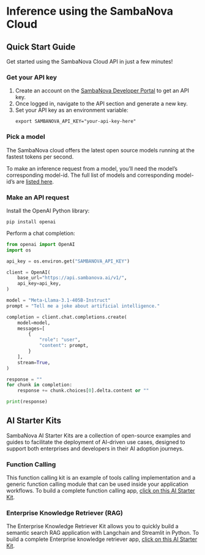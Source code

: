 # Inference using the SambaNova Cloud

## Quick Start Guide

Get started using the SambaNova Cloud API in just a few minutes!

### Get your API key

1. Create an account on the [SambaNova Developer Portal](https://cloud.sambanova.ai/) to get an API key.
2. Once logged in, navigate to the API section and generate a new key. 
3. Set your API key as an environment variable:
   ```shell
   export SAMBANOVA_API_KEY="your-api-key-here"
   ```

### Pick a model

The SambaNova cloud offers the latest open source models running at the fastest tokens per second.

To make an inference request from a model, you’ll need the model’s corresponding model-id. The full list of models and corresponding model-id’s are [listed here](https://community.sambanova.ai/t/supported-models/193).

### Make an API request

Install the OpenAI Python library:
```shell  
pip install openai
```

Perform a chat completion:

```python
from openai import OpenAI
import os

api_key = os.environ.get("SAMBANOVA_API_KEY")

client = OpenAI(
    base_url="https://api.sambanova.ai/v1/",
    api_key=api_key,  
)

model = "Meta-Llama-3.1-405B-Instruct"
prompt = "Tell me a joke about artificial intelligence."

completion = client.chat.completions.create(
    model=model,
    messages=[
        {
            "role": "user", 
            "content": prompt,
        }
    ],
    stream=True,
)

response = ""
for chunk in completion:
    response += chunk.choices[0].delta.content or ""

print(response)
```

## AI Starter Kits

SambaNova AI Starter Kits are a collection of open-source examples and guides to facilitate the deployment of AI-driven use cases, designed to support both enterprises and developers in their AI adoption journeys.

### Function Calling

This function calling kit is an example of tools calling implementation and a generic function calling module that can be used inside your application workflows. To build a complete function calling app, [click on this AI Starter Kit](https://github.com/sambanova/ai-starter-kit/tree/main/function_calling). 

### Enterprise Knowledge Retriever (RAG)

The Enterprise Knowledge Retriever Kit allows you to quickly build a semantic search RAG application with Langchain and Streamlit in Python. To build a complete Enterprise knowledge retriever app, [click on this AI Starter Kit](https://github.com/sambanova/ai-starter-kit/blob/main/enterprise_knowledge_retriever/README.md). 






